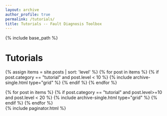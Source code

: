 ```yaml
---
layout: archive
author_profile: true
permalink: /tutorials/
title: Tutorials -- Fault Diagnosis Toolbox
---
```

{% include base_path %}

# Tutorials
<!--h3 class="archive__subtitle">Available tutorial topics test</h3-->
<div class="grid__wrapper">
{% assign items = site.posts | sort: 'level' %}
{% for post in items %}
{% if post.category == "tutorial" and post.level < 10 %}
  {% include archive-single.html type="grid" %}      
{% endif %}
{% endfor %}
</div>

<p>
<div class="grid__wrapper">
{% for post in items %}
{% if post.category == "tutorial" and post.level>=10 and post.level < 20 %}
  {% include archive-single.html type="grid" %}      
{% endif %}
{% endfor %}
</div>
{% include paginator.html %}
